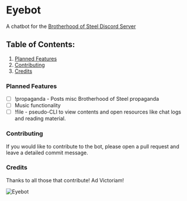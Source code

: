 # Eyebot
A chatbot for the [Brotherhood of Steel Discord Server](https://discord.gg/VB56Xtf)

## Table of Contents:
1. [Planned Features](#planned-features)
1. [Contributing](#contributing)
1. [Credits](#credits)


### Planned Features
 - [ ] !propaganda - Posts misc Brotherhood of Steel propaganda
 - [ ] Music functionality
 - [ ] !file - pseudo-CLI to view contents and open resources like chat logs and reading material.
 
### Contributing
If you would like to contribute to the bot, please open a pull request and leave a detailed commit message.

### Credits
Thanks to all those that contribute! Ad Victoriam!

![Eyebot][1]

[1]: https://s-media-cache-ak0.pinimg.com/originals/c2/93/dd/c293dda1b7e18a762c08ab4c7e639b5f.gif

